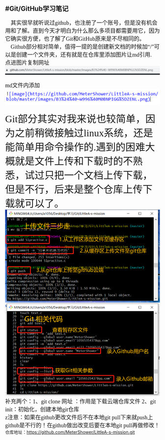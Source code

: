 #**Git/GitHub学习笔记**
---
<font size=4 face="黑体" >&emsp;其实很早就听说过github，也注册了一个账号，但是没有机会用和了解。直到今天才明白为什么那么多项目都需要用它，因为它确实很方便，也了解了Git和GitHub原来是不尽相同的。  
&emsp;Github部分相对简单，值得一提的是创建新文档的时候加“/”可以是创建一个文件夹，还有就是在仓库里添加图片让md引用.
</font>
</br>
<font size=4 face="黑体" >点进图片复制网址</font>   
![image](https://github.com/MeterShower/LittleA-s-mission/blob/master/images/1583764963(1).png)  
</br>
<font size=4 face="黑体" >md文件内添加</font>  
![image](https://github.com/MeterShower/LittleA-s-mission/blob/master/images/1583764985(1).png)  
</br>
<font size=6 face="黑体" >Git部分其实对我来说也较简单，因为之前稍微接触过linux系统，还是能简单用命令操作的.遇到的困难大概就是文件上传和下载时的不熟悉，试过只把一个文档上传下载，但是不行，后来是整个仓库上传下载就可以了。</font>  
![image](https://github.com/MeterShower/LittleA-s-mission/blob/master/images/1583764882(1).png)
![image](https://github.com/MeterShower/LittleA-s-mission/blob/master/images/1583765854.png)  
<font size=4 face="黑体" >补充两个：1、git clone 网址 ：作用是下载云端仓库文件 2、git init：初始化，创建本地git仓库</font>
</br>
<font size=4 face="黑体" >z注意：如果在github更改文件后不在本地git pull下来就push上github是不行的！在github做出改变后要在本地git pull再做修改！</font></br>
仓库地址：https://github.com/MeterShower/LittleA-s-mission.git

